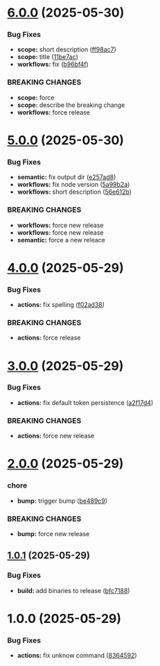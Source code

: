 # [6.0.0](https://github.com/inskribe/sandbox/compare/v5.0.0...v6.0.0) (2025-05-30)


### Bug Fixes

* **scope:** short description ([ff98ac7](https://github.com/inskribe/sandbox/commit/ff98ac724383022be2a31cfb983d96cf1872d8f3))
* **scope:** title ([11be7ac](https://github.com/inskribe/sandbox/commit/11be7ace89782ffb98113a9da9cba2dce2385dea))
* **workflows:** fix ([b96bf4f](https://github.com/inskribe/sandbox/commit/b96bf4f7e5980c3b2abe19f3e7e7fabae646bf68))


### BREAKING CHANGES

* **scope:** force
* **scope:** describe the breaking change
* **workflows:** force release

# [5.0.0](https://github.com/inskribe/sandbox/compare/v4.0.0...v5.0.0) (2025-05-30)


### Bug Fixes

* **semantic:** fix output dir ([e257ad8](https://github.com/inskribe/sandbox/commit/e257ad8883be74a0f5cd587dee7eb2f6d9815e82))
* **workflows:** fix node version ([5a99b2a](https://github.com/inskribe/sandbox/commit/5a99b2a938a374d99fab3e66c514ead848b0edbb))
* **workflows:** short description ([56e612b](https://github.com/inskribe/sandbox/commit/56e612bfb44fd7882674611c70068b8b7dc8423e))


### BREAKING CHANGES

* **workflows:** force new release
* **workflows:** force new release
* **semantic:** force a new releace

# [4.0.0](https://github.com/inskribe/sandbox/compare/v3.0.0...v4.0.0) (2025-05-29)


### Bug Fixes

* **actions:** fix spelling ([f02ad38](https://github.com/inskribe/sandbox/commit/f02ad38c7d92b460541e8b2619cad51660ab7964))


### BREAKING CHANGES

* **actions:** force release

# [3.0.0](https://github.com/inskribe/sandbox/compare/v2.0.0...v3.0.0) (2025-05-29)


### Bug Fixes

* **actions:** fix default token persistence ([a2f17d4](https://github.com/inskribe/sandbox/commit/a2f17d4b6093533392e2c0ca60311f3dad0247ac))


### BREAKING CHANGES

* **actions:** force new release

# [2.0.0](https://github.com/inskribe/sandbox/compare/v1.0.1...v2.0.0) (2025-05-29)


### chore

* **bump:** trigger bump ([be489c9](https://github.com/inskribe/sandbox/commit/be489c9410bde1e0b5d087177db89a224d5f269b))


### BREAKING CHANGES

* **bump:** force new release

## [1.0.1](https://github.com/inskribe/sandbox/compare/v1.0.0...v1.0.1) (2025-05-29)


### Bug Fixes

* **build:** add binaries to release ([bfc7188](https://github.com/inskribe/sandbox/commit/bfc7188c68313ced3560875014b39b4498f1389f))

# 1.0.0 (2025-05-29)


### Bug Fixes

* **actions:** fix unknow command ([8364592](https://github.com/inskribe/sandbox/commit/83645928b5356ffac4f9932fc2a064f76f6f1595))
